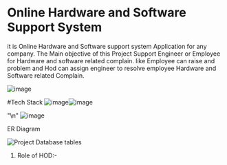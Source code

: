 # Online Hardware and Software Support System
it is Online Hardware and Software support system Application for any company.
The Main objective of this Project Support Engineer or Employee for Hardware and software related complain.
like Employee can raise and problem and Hod can assign engineer to resolve employee Hardware and Software related Complain.

![image](https://user-images.githubusercontent.com/112688918/214010094-4c757dc3-3504-4ac8-a92f-9e7cdc14542a.png)

 #Tech Stack 
 ![image](https://user-images.githubusercontent.com/112688918/214010245-f08212aa-a74e-45f4-98fa-2a7e273590c9.png)![image](https://user-images.githubusercontent.com/112688918/214010279-da8c9a3f-4673-4fc2-9210-b08320cb81bf.png)

"\n"
![image](https://user-images.githubusercontent.com/112688918/214010329-08f23d77-92fa-433e-8af8-888c8fd1a81d.png)



ER Diagram

![Project Database tables](https://user-images.githubusercontent.com/112688918/214004799-5a9188e4-a7d4-405f-a026-c483da5762ab.png)



1. Role of HOD:-


